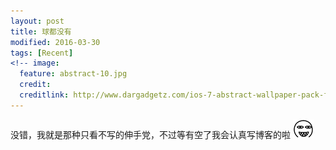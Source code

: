 ```yaml
---
layout: post
title: 球都没有
modified: 2016-03-30
tags: [Recent]
<!-- image:
  feature: abstract-10.jpg
  credit: 
  creditlink: http://www.dargadgetz.com/ios-7-abstract-wallpaper-pack-for-iphone-5-and-ipod-touch-retina/ -->
---
```


没错，我就是那种只看不写的伸手党，不过等有空了我会认真写博客的啦 ![smile](../images/aru/35.png)
